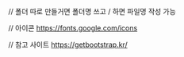 // 폴더 따로 만들거면 폴더명 쓰고 / 하면 파일명 작성 가능

// 아이콘
https://fonts.google.com/icons

// 참고 사이트
https://getbootstrap.kr/
